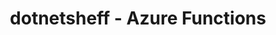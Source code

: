 ---
layout: event
title: dotnetsheff - Azure Functions
description: A talk presented at dotnetsheff on Azure Functions
img: main.jpg
talk-title: Building APIs with Azure Functions
talk-description: |
  Functions as a Service (FaaS) seems to be trending as the next big buzzword, in this session we'll look at the advantages of using FaaS and how we can take advantage of Azure Functions to build our APIs. Through this demo lead session we'll see examples of how we can take advantage of HttpTriggers, Routing, Proxies and API definition to build a set of rich functions as the source for our APIs.

youtube-video-id: risAHFaHUtU
links:
  - https://www.meetup.com/dotnetsheff/events/239217247/
  - https://dotnetsheff.co.uk/
---